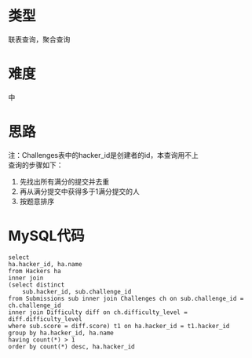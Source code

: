 # 类型

联表查询，聚合查询

# 难度

中

# 思路

注：Challenges表中的hacker_id是创建者的id，本查询用不上  
查询的步骤如下：
1. 先找出所有满分的提交并去重  
2. 再从满分提交中获得多于1满分提交的人
3. 按题意排序


# MySQL代码

```
select
ha.hacker_id, ha.name
from Hackers ha
inner join
(select distinct
    sub.hacker_id, sub.challenge_id
from Submissions sub inner join Challenges ch on sub.challenge_id = ch.challenge_id
inner join Difficulty diff on ch.difficulty_level = diff.difficulty_level
where sub.score = diff.score) t1 on ha.hacker_id = t1.hacker_id
group by ha.hacker_id, ha.name
having count(*) > 1
order by count(*) desc, ha.hacker_id
```